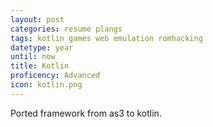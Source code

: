 ```yaml
---
layout: post
categories: resume plangs
tags: kotlin games web emulation romhacking
datetype: year
until: now
title: Kotlin
proficency: Advanced
icon: kotlin.png
---
```


Ported framework from as3 to kotlin.
